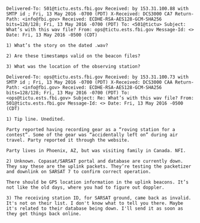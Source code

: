 `Delivered-To: 501@tictu.ests.fbi.gov
Received: by 153.31.100.88 with SMTP id ;
        Fri, 13 May 2016 -0700 (PDT)
X-Received: DCS3000 CA7
Return-Path: <info@fbi.gov>
Received: ECDHE-RSA-AES128-GCM-SHA256 bits=128/128;
        Fri, 13 May 2016 -0700 (PDT)
To: <501@tictu>
Subject: What’s with this wav file?
From: ops@tictu.ests.fbi.gov
Message-Id: <>
Date: Fri, 13 May 2016 -0500 (CDT)`

`1) What’s the story on the dated .wav? `

`2) Are these timestamps valid on the beacon files?`

`3) What was the location of the observing station? `






`Delivered-To: ops@tictu.ests.fbi.gov
Received: by 153.31.100.73 with SMTP id ;
        Fri, 13 May 2016 -0700 (PDT)
X-Received: DCS3000 CAA
Return-Path: <info@fbi.gov>
Received: ECDHE-RSA-AES128-GCM-SHA256 bits=128/128;
        Fri, 13 May 2016 -0700 (PDT)
To: <ops@tictu.ests.fbi.gov>
Subject: Re: What’s with this wav file?
From: 501@tictu.ests.fbi.gov
Message-Id: <>
Date: Fri, 13 May 2016 -0500 (CDT)`

`1) Tip line. Unedited. `

`Party reported having recording gear as a “roving station for a contest”. Some of the gear was “accidentally left on” during air travel. Party reported it through the website. `

`Party lives in Phoenix, AZ, but was visiting family in Canada. NFI.`

`2) Unknown. Copasat/SARSAT portal and database are currently down. They say these are the uplink packets. They’re testing the packetizer and downlink on SARSAT 7 to confirm correct operation.`

`There should be GPS location information in the uplink beacons. It’s not like the old days, where you had to figure out doppler. `

`3) The receiving station ID, for SARSAT ground, came back as invalid. It's not on their list. I don't know what to tell you there. Maybe it's related to their database being down. I'll send it as soon as they get things back online. `
